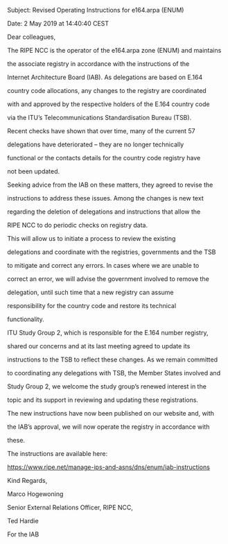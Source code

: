 
Subject: Revised Operating Instructions for e164.arpa (ENUM)  

Date: 2 May 2019 at 14:40:40 CEST


Dear colleagues,


The RIPE NCC is the operator of the e164.arpa zone (ENUM) and maintains  

the associate registry in accordance with the instructions of the  

Internet Architecture Board (IAB). As delegations are based on E.164  

country code allocations, any changes to the registry are coordinated  

with and approved by the respective holders of the E.164 country code  

via the ITU’s Telecommunications Standardisation Bureau (TSB).


Recent checks have shown that over time, many of the current 57  

delegations have deteriorated – they are no longer technically  

functional or the contacts details for the country code registry have  

not been updated.


Seeking advice from the IAB on these matters, they agreed to revise the  

instructions to address these issues. Among the changes is new text  

regarding the deletion of delegations and instructions that allow the  

RIPE NCC to do periodic checks on registry data.


This will allow us to initiate a process to review the existing  

delegations and coordinate with the registries, governments and the TSB  

to mitigate and correct any errors. In cases where we are unable to  

correct an error, we will advise the government involved to remove the  

delegation, until such time that a new registry can assume  

responsibility for the country code and restore its technical  

functionality.


ITU Study Group 2, which is responsible for the E.164 number registry,  

shared our concerns and at its last meeting agreed to update its  

instructions to the TSB to reflect these changes. As we remain committed  

to coordinating any delegations with TSB, the Member States involved and  

Study Group 2, we welcome the study group’s renewed interest in the  

topic and its support in reviewing and updating these registrations.


The new instructions have now been published on our website and, with  

the IAB’s approval, we will now operate the registry in accordance with  

these.


The instructions are available here:  

<https://www.ripe.net/manage-ips-and-asns/dns/enum/iab-instructions>


Kind Regards,


Marco Hogewoning  

Senior External Relations Officer, RIPE NCC,


Ted Hardie  

For the IAB



